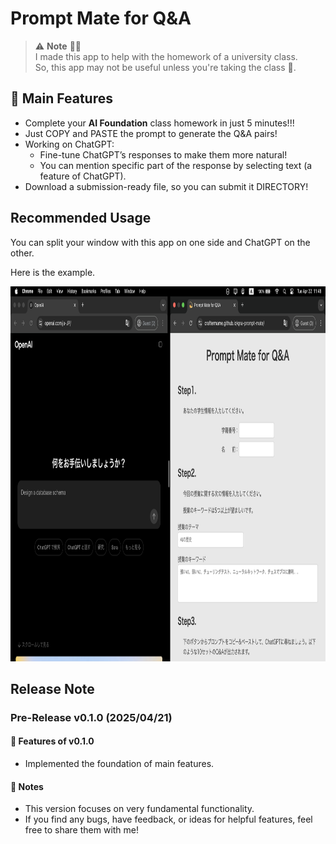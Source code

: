 <!-- markdownlint-disable MD033 -->

# Prompt Mate for Q&A

> ⚠️ **Note** 👩‍🎓  
> I made this app to help with the homework of a university class.  
> So, this app may not be useful unless you're taking the class 🏫.

## 💫 Main Features

- Complete your **AI Foundation** class homework in just 5 minutes!!!
- Just COPY and PASTE the prompt to generate the Q&A pairs!
- Working on ChatGPT:
  - Fine-tune ChatGPT’s responses to make them more natural!
  - You can mention specific part of the response by selecting text (a feature of ChatGPT).
- Download a submission-ready file, so you can submit it DIRECTORY!

## Recommended Usage

You can split your window with this app on one side and ChatGPT on the other.

Here is the example.

<img src="./assets/usage_sample.png" alt="Recommended usage" height="600" />

## Release Note

### Pre-Release v0.1.0 (2025/04/21)

#### 🚀 Features of v0.1.0

- Implemented the foundation of main features.

#### 📌 Notes

- This version focuses on very fundamental functionality.
- If you find any bugs, have feedback, or ideas for helpful features, feel free to share them with me!
